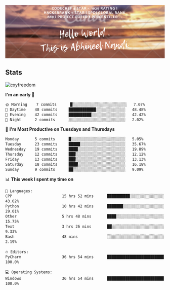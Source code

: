 <img src="https://github.com/Abhineel-Nandi/Abhineel-Nandi/blob/master/Hello%20World%20%2C%20This%20is%20Abhineel%20Nandi..png"
     alt="Markdown Monster icon"
     width="910px" />

## Stats

<p><img src="https://github-readme-stats.vercel.app/api?username=Abhineel-Nandi&show_icons=true&theme=dracula" alt="cxyfreedom" /></p>

<!--START_SECTION:waka-->
**I'm an early 🐤** 

```text
🌞 Morning    7 commits      █░░░░░░░░░░░░░░░░░░░░░░░░   7.07% 
🌆 Daytime    48 commits     ████████████░░░░░░░░░░░░░   48.48% 
🌃 Evening    42 commits     ██████████░░░░░░░░░░░░░░░   42.42% 
🌙 Night      2 commits      ░░░░░░░░░░░░░░░░░░░░░░░░░   2.02%

```
📅 **I'm Most Productive on Tuesdays and Thursdays** 

```text
Monday       5 commits      █░░░░░░░░░░░░░░░░░░░░░░░░   5.05% 
Tuesday      23 commits     █████░░░░░░░░░░░░░░░░░░░░   35.67% 
Wednesday    19 commits     ████░░░░░░░░░░░░░░░░░░░░░   19.89% 
Thursday     12 commits     ███░░░░░░░░░░░░░░░░░░░░░░   12.12% 
Friday       13 commits     ███░░░░░░░░░░░░░░░░░░░░░░   13.13% 
Saturday     18 commits     ████░░░░░░░░░░░░░░░░░░░░░   16.18% 
Sunday       9 commits      ██░░░░░░░░░░░░░░░░░░░░░░░   9.09%

```


📊 **This week I spent my time on** 

```text
💬 Languages: 
CPP                      15 hrs 52 mins      ██████████░░░░░░░░░░░░░░░   43.02% 
Python                   10 hrs 42 mins      ███████░░░░░░░░░░░░░░░░░░   29.01% 
Other                    5 hrs 48 mins       ████░░░░░░░░░░░░░░░░░░░░░   15.75% 
Text                     3 hrs 26 mins       ██░░░░░░░░░░░░░░░░░░░░░░░   9.33% 
Bash                     48 mins             ░░░░░░░░░░░░░░░░░░░░░░░░░   2.19%

🔥 Editors: 
PyCharm                  36 hrs 54 mins      █████████████████████████   100.0%

💻 Operating Systems: 
Windows                  36 hrs 54 mins      █████████████████████████   100.0%

```


<!--END_SECTION:waka-->
